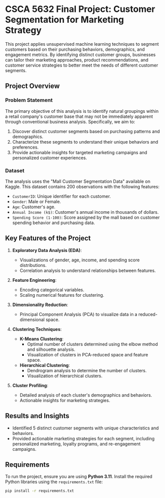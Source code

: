 # CSCA 5632 Final Project: Customer Segmentation for Marketing Strategy

This project applies unsupervised machine learning techniques to segment customers based on their purchasing behaviors, demographics, and engagement metrics. By identifying distinct customer groups, businesses can tailor their marketing approaches, product recommendations, and customer service strategies to better meet the needs of different customer segments.

## Project Overview

### Problem Statement
The primary objective of this analysis is to identify natural groupings within a retail company's customer base that may not be immediately apparent through conventional business analysis. Specifically, we aim to:
1. Discover distinct customer segments based on purchasing patterns and demographics.
2. Characterize these segments to understand their unique behaviors and preferences.
3. Provide actionable insights for targeted marketing campaigns and personalized customer experiences.

### Dataset
The analysis uses the "Mall Customer Segmentation Data" available on Kaggle. This dataset contains 200 observations with the following features:
- `CustomerID`: Unique identifier for each customer.
- `Gender`: Male or Female.
- `Age`: Customer's age.
- `Annual Income (k$)`: Customer's annual income in thousands of dollars.
- `Spending Score (1-100)`: Score assigned by the mall based on customer spending behavior and purchasing data.

## Key Features of the Project

1. **Exploratory Data Analysis (EDA)**:
   - Visualizations of gender, age, income, and spending score distributions.
   - Correlation analysis to understand relationships between features.

2. **Feature Engineering**:
   - Encoding categorical variables.
   - Scaling numerical features for clustering.

3. **Dimensionality Reduction**:
   - Principal Component Analysis (PCA) to visualize data in a reduced-dimensional space.

4. **Clustering Techniques**:
   - **K-Means Clustering**:
     - Optimal number of clusters determined using the elbow method and silhouette analysis.
     - Visualization of clusters in PCA-reduced space and feature space.
   - **Hierarchical Clustering**:
     - Dendrogram analysis to determine the number of clusters.
     - Visualization of hierarchical clusters.

5. **Cluster Profiling**:
   - Detailed analysis of each cluster's demographics and behaviors.
   - Actionable insights for marketing strategies.

## Results and Insights

- Identified 5 distinct customer segments with unique characteristics and behaviors.
- Provided actionable marketing strategies for each segment, including personalized marketing, loyalty programs, and re-engagement campaigns.

## Requirements

To run the project, ensure you are using **Python 3.11**. Install the required Python libraries using the `requirements.txt` file:
```bash
pip install -r requirements.txt
